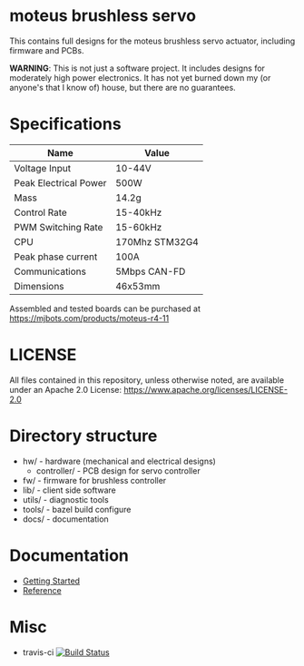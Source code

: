 # moteus brushless servo #

This contains full designs for the moteus brushless servo actuator,
including firmware and PCBs.

**WARNING**: This is not just a software project.  It includes designs
for moderately high power electronics.  It has not yet burned down my
(or anyone's that I know of) house, but there are no guarantees.


# Specifications #

| Name                  | Value          |
|-----------------------|----------------|
| Voltage Input         | 10-44V         |
| Peak Electrical Power | 500W           |
| Mass                  | 14.2g          |
| Control Rate          | 15-40kHz       |
| PWM Switching Rate    | 15-60kHz       |
| CPU                   | 170Mhz STM32G4 |
| Peak phase current    | 100A           |
| Communications        | 5Mbps CAN-FD   |
| Dimensions            | 46x53mm        |

Assembled and tested boards can be purchased at https://mjbots.com/products/moteus-r4-11


# LICENSE #

All files contained in this repository, unless otherwise noted, are
available under an Apache 2.0 License:
https://www.apache.org/licenses/LICENSE-2.0

# Directory structure #

* hw/ - hardware (mechanical and electrical designs)
  * controller/ - PCB design for servo controller
* fw/ - firmware for brushless controller
* lib/ - client side software
* utils/ - diagnostic tools
* tools/ - bazel build configure
* docs/ - documentation

# Documentation #

* [Getting Started](docs/getting_started.md)
* [Reference](docs/reference.md)

# Misc #

 * travis-ci [![Build Status](https://travis-ci.org/mjbots/moteus.svg?branch=main)](https://travis-ci.org/mjbots/moteus)
